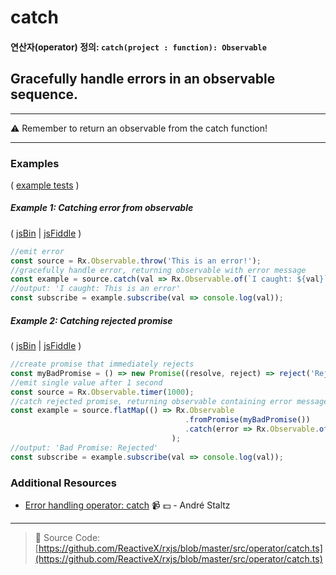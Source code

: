 # catch
#### 연산자(operator) 정의: `catch(project : function): Observable`

## Gracefully handle errors in an observable sequence.

---
:warning:  Remember to return an observable from the catch function!

---

### Examples

( [example tests](https://github.com/btroncone/learn-rxjs/blob/master/operators/specs/error_handling/catch-spec.ts) )

##### Example 1: Catching error from observable

( [jsBin](http://jsbin.com/porevoxelu/1/edit?js,console) | [jsFiddle](https://jsfiddle.net/btroncone/wk4oLLqc/) )

```js
//emit error
const source = Rx.Observable.throw('This is an error!');
//gracefully handle error, returning observable with error message
const example = source.catch(val => Rx.Observable.of(`I caught: ${val}`));
//output: 'I caught: This is an error'
const subscribe = example.subscribe(val => console.log(val));
```

##### Example 2: Catching rejected promise

( [jsBin](http://jsbin.com/rusaxubanu/1/edit?js,console) | [jsFiddle](https://jsfiddle.net/btroncone/sLq92gLv/) )

```js
//create promise that immediately rejects
const myBadPromise = () => new Promise((resolve, reject) => reject('Rejected!'));
//emit single value after 1 second
const source = Rx.Observable.timer(1000);
//catch rejected promise, returning observable containing error message
const example = source.flatMap(() => Rx.Observable
                                       .fromPromise(myBadPromise())
                                       .catch(error => Rx.Observable.of(`Bad Promise: ${error}`))
                                    );
//output: 'Bad Promise: Rejected'
const subscribe = example.subscribe(val => console.log(val));
```


### Additional Resources
* [Error handling operator: catch](https://egghead.io/lessons/rxjs-error-handling-operator-catch?course=rxjs-beyond-the-basics-operators-in-depth) :video_camera: :dollar: - André Staltz

---
> :file_folder: Source Code:  [https://github.com/ReactiveX/rxjs/blob/master/src/operator/catch.ts](https://github.com/ReactiveX/rxjs/blob/master/src/operator/catch.ts)
